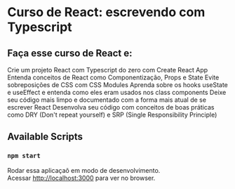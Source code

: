 # Curso de React: escrevendo com Typescript

## Faça esse curso de React e:
Crie um projeto React com Typescript do zero com Create React App
Entenda conceitos de React como Componentização, Props e State
Evite sobreposições de CSS com CSS Modules
Aprenda sobre os hooks useState e useEffect e entenda como eles eram usados nos class components
Deixe seu código mais limpo e documentado com a forma mais atual de se escrever React
Desenvolva seu código com conceitos de boas práticas como DRY (Don't repeat yourself) e SRP (Single Responsibility Principle)

## Available Scripts

### `npm start`

Rodar essa aplicaçaõ em modo de desenvolvimento.\
Acessar [http://localhost:3000](http://localhost:3000) para ver no browser.